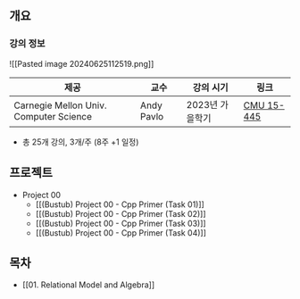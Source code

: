 ## 개요

### 강의 정보

![[Pasted image 20240625112519.png]]

| 제공                                     | 교수         | 강의 시기      | 링크                                                       |
| -------------------------------------- | ---------- | ---------- | -------------------------------------------------------- |
| Carnegie Mellon Univ. Computer Science | Andy Pavlo | 2023년 가을학기 | [CMU 15-445](https://15445.courses.cs.cmu.edu/fall2023/) |
- 총 25개 강의, 3개/주 (8주 +1 일정)

## 프로젝트

- Project 00
	- [[(Bustub) Project 00 - Cpp Primer (Task 01)]]
	- [[(Bustub) Project 00 - Cpp Primer (Task 02)]]
	- [[(Bustub) Project 00 - Cpp Primer (Task 03)]]
	- [[(Bustub) Project 00 - Cpp Primer (Task 04)]]

## 목차

- [[01. Relational Model and Algebra]]
